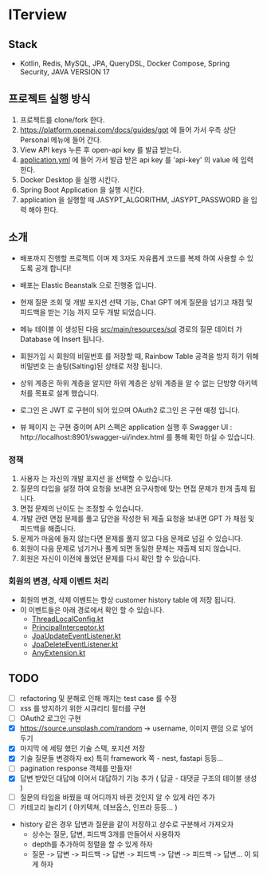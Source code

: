 ﻿# ITerview

## Stack
- Kotlin, Redis, MySQL, JPA, QueryDSL, Docker Compose, Spring Security, JAVA VERSION 17

## 프로젝트 실행 방식
1. 프로젝트를 clone/fork 한다.
2. https://platform.openai.com/docs/guides/gpt 에 들어 가서 우측 상단 Personal 메뉴에 들어 간다.
3. View API keys 누른 후 open-api key 를 발급 받는다.
4. [application.yml](src%2Fmain%2Fresources%2Fapplication.yml) 에 들어 가서 발급 받은 api key 를 'api-key' 의 value 에 입력 한다.
5. Docker Desktop 을 실행 시킨다.
6. Spring Boot Application 을 실행 시킨다.
7. application 을 실행할 때 JASYPT_ALGORITHM, JASYPT_PASSWORD 을 입력 해야 한다.

## 소개
- 배포까지 진행할 프로젝트 이며 제 3자도 자유롭게 코드를 복제 하여 사용할 수 있도록 공개 합니다!

- 배포는 Elastic Beanstalk 으로 진행중 입니다.

- 현재 질문 조회 및 개발 포지션 선택 기능, Chat GPT 에게 질문을 넘기고 채점 및 피드백을 받는 기능 까지 모두 개발 되었습니다.

- 메뉴 테이블 이 생성된 다음 [src/main/resources/sql](src%2Fmain%2Fresources%2Fsql) 경로의 질문 데이터 가 Database 에 Insert 됩니다.

- 회원가입 시 회원의 비밀번호 를 저장할 때, Rainbow Table 공격을 방지 하기 위해 비밀번호 는 솔팅(Salting)된 상태로 저장 됩니다.

- 상위 계층은 하위 계층을 알지만 하위 계층은 상위 계층을 알 수 없는 단방향 아키텍처를 목표로 설계 했습니다.

- 로그인 은 JWT 로 구현이 되어 있으며 OAuth2 로그인 은 구현 예정 입니다.

- 뷰 페이지 는 구현 중이며 API 스펙은 application 실행 후 Swagger UI : http://localhost:8901/swagger-ui/index.html 를 통해 확인 하실 수 있습니다.

### 정책
1. 사용자 는 자신의 개발 포지션 을 선택할 수 있습니다.
2. 질문의 타입을 설정 하여 요청을 보내면 요구사항에 맞는 면접 문제가 한개 출제 됩니다. 
3. 면접 문제의 난이도 는 조정할 수 있습니다. 
4. 개발 관련 면접 문제를 풀고 답안을 작성한 뒤 제출 요청을 보내면 GPT 가 채점 및 피드백을 해줍니다. 
5. 문제가 마음에 들지 않는다면 문제를 풀지 않고 다음 문제로 넘길 수 있습니다. 
6. 회원이 다음 문제로 넘기거나 풀게 되면 동일한 문제는 재출제 되지 않습니다. 
7. 회원은 자신이 이전에 풀었던 문제를 다시 확인 할 수 있습니다.

### 회원의 변경, 삭제 이벤트 처리
- 회원의 변경, 삭제 이벤트는 항상 customer history table 에 저장 됩니다.
- 이 이벤트들은 아래 경로에서 확인 할 수 있습니다.
  - [ThreadLocalConfig.kt](src%2Fmain%2Fkotlin%2Fcherhy%2Fjung%2Fgptinterview%2Fconfig%2FThreadLocalConfig.kt)
  - [PrincipalInterceptor.kt](src%2Fmain%2Fkotlin%2Fcherhy%2Fjung%2Fgptinterview%2Fconfig%2FPrincipalInterceptor.kt)
  - [JpaUpdateEventListener.kt](src%2Fmain%2Fkotlin%2Fcherhy%2Fjung%2Fgptinterview%2Flistener%2FJpaUpdateEventListener.kt)
  - [JpaDeleteEventListener.kt](src%2Fmain%2Fkotlin%2Fcherhy%2Fjung%2Fgptinterview%2Flistener%2FJpaDeleteEventListener.kt)
  - [AnyExtension.kt](src%2Fmain%2Fkotlin%2Fcherhy%2Fjung%2Fgptinterview%2Fextension%2FAnyExtension.kt)
  
## TODO
- [ ] refactoring 및 분해로 인해 깨지는 test case 를 수정
- [ ] xss 를 방지하기 위한 시큐리티 필터를 구현
- [ ] OAuth2 로그인 구현
- [x] https://source.unsplash.com/random -> username, 이미지 랜덤 으로 넣어두기
- [x] 마지막 에 세팅 했던 기술 스택, 포지션 저장
- [x] 기술 질문들 변경하자 ex) 특히 framework 쪽 - nest, fastapi 등등...
- [ ] pagination response 객체를 만들자!
- [x] 답변 받았던 대답에 이어서 대답하기 기능 추가 ( 답글 - 대댓글 구조의 테이블 생성 )
- [ ] 질문의 타입을 바꿨을 때 어디까지 바뀐 것인지 알 수 있게 라인 추가
- [ ] 카테고리 늘리기 ( 아키텍쳐, 데브옵스, 인프라 등등... )

- history 같은 경우 답변과 질문을 같이 저장하고 상수로 구분해서 가져오자
  - 상수는 질문, 답변, 피드백 3개를 만들어서 사용하자
  - depth를 추가하여 정렬을 할 수 있게 하자
  - 질문 -> 답변 -> 피드백 -> 답변 -> 피드백 -> 답변 -> 피드백 -> 답변... 이 되게 하자